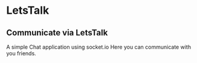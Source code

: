 # LetsTalk
## Communicate via LetsTalk
A simple Chat application using socket.io
Here you can communicate with you friends.
